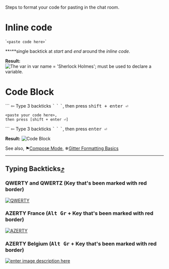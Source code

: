 Steps to format your code for pasting in the chat room.

# Inline code
\``<paste code here>`\`

**^**single backtick at *start* and *end* around the *inline code*.

**Result:** ![The var in `var name = 'Sherlock Holmes';` must be used to declare a variable.](http://i.imgur.com/kybYy9g.png)

# Code Block
\`\`\` ⇦ Type 3 backticks <kbd>\`</kbd> <kbd>\`</kbd> <kbd>\`</kbd>, then press <kbd>shift + enter ⏎</kbd>

    <paste your code here>,
    then press [shift + enter ⏎]

\`\`\` ⇦ Type 3 backticks <kbd>\`</kbd> <kbd>\`</kbd> <kbd>\`</kbd>, then press <kbd>enter ⏎</kbd> 

**Result:** ![Code Block](http://i.imgur.com/4MMUJVs.png)

See also, ⚑[Compose Mode](https://gitter.zendesk.com/hc/en-us/articles/201302311-Compose-mode), ❄[Gitter Formatting Basics](https://gitter.zendesk.com/hc/en-us/articles/200176682-Markdown-basics)

***

## Typing Backticks[⤴](http://superuser.com/a/254077/122424)
### QWERTY and QWERTZ (Key that's been marked with red border)

[![QWERTY][2]][3]

### AZERTY France (<kbd>Alt Gr</kbd> + Key that's been marked with red border)

[![AZERTY][4]][5]

### AZERTY Belgium (<kbd>Alt Gr</kbd> + Key that's been marked with red border)

[![enter image description here][6]][7]


  [1]: http://en.wikipedia.org/wiki/Dead_key
  [2]: http://i.stack.imgur.com/TOn1U.png
  [3]: http://i.stack.imgur.com/TOn1U.png
  [4]: http://i.stack.imgur.com/BTBIE.png
  [5]: http://i.stack.imgur.com/BTBIE.png
  [6]: http://i.stack.imgur.com/9o9hM.png
  [7]: http://i.stack.imgur.com/9o9hM.png